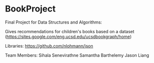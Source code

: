 # BookProject

Final Project for Data Structures and Algorithms:

Gives recommendations for children's books based on a dataset (https://sites.google.com/eng.ucsd.edu/ucsdbookgraph/home)

Libraries:
https://github.com/nlohmann/json


Team Members:
Sihala Senevirathne
Samantha Barthelemy
Jason Liang

